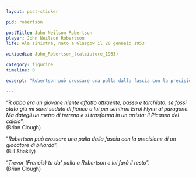 ```yaml
---
layout: post-sticker

pid: robertson

postTitle: John Neilson Robertson
player: John Neilson Robertson
life: Ala sinistra, nato a Glasgow il 20 gennaio 1953

wikipedia: John_Robertson_(calciatore_1953)

category: figurine
timeline: 0

excerpt: "Robertson può crossare una palla dalla fascia con la precisione di un giocatore di biliardo (Bill Shakily)"

---
```

“R _obbo era un giovane niente affatto attraente, basso e tarchiato: se fossi stato giù mi sarei seduto di fianco a lui per sentirmi Errol Flynn al paragone. Ma dategli un metro di terreno e si trasforma in un artista: il Picasso del calcio_”.<br/>
(Brian Clough)

"_Robertson può crossare una palla dalla fascia con la precisione di un giocatore di biliardo_”.
<br/>(Bill Shakily)


“_Trevor (Francis) tu da' palla a Robertson e lui farà il resto_”.
<br/>(Brian Clough)
